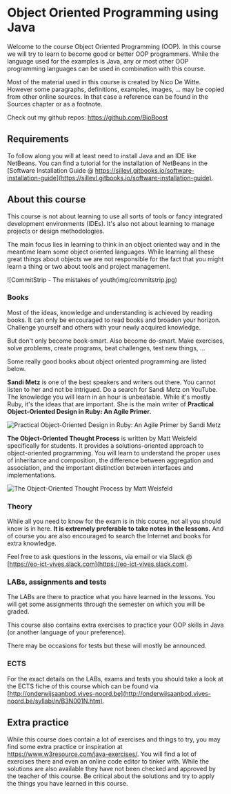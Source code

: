 # Object Oriented Programming using Java

Welcome to the course Object Oriented Programming (OOP). In this course we will try to learn to become good or better OOP programmers. While the language used for the examples is Java, any or most other OOP programming languages can be used in combination with this course.

Most of the material used in this course is created by Nico De Witte. However some paragraphs, definitions, examples, images, ... may be copied from other online sources. In that case a reference can be found in the Sources chapter or as a footnote.

Check out my github repos: https://github.com/BioBoost

## Requirements

To follow along you will at least need to install Java and an IDE like NetBeans. You can find a tutorial for the installation of NetBeans in the [Software Installation Guide @ https://sillevl.gitbooks.io/software-installation-guide](https://sillevl.gitbooks.io/software-installation-guide).

## About this course

This course is not about learning to use all sorts of tools or fancy integrated development environments (IDEs). It's also not about learning to manage projects or design methodologies.

The main focus lies in learning to think in an object oriented way and in the meantime learn some object oriented languages. While learning all these great things about objects we are not responsible for the fact that you might learn a thing or two about tools and project management.

![CommitStrip - The mistakes of youth(img/commitstrip.jpg)

### Books

Most of the ideas, knowledge and understanding is achieved by reading books. It can only be encouraged to read books and broaden your horizon. Challenge yourself and others with your newly acquired knowledge.

But don't only become book-smart. Also become do-smart. Make exercises, solve problems, create programs, beat challenges, test new things, ...

Some really good books about object oriented programming are listed below.

**Sandi Metz** is one of the best speakers and writers out there. You cannot listen to her and not be intrigued. Do a search for Sandi Metz on YouTube. The knowledge you will learn in an hour is unbeatable. While it's mostly Ruby, it's the ideas that are important. She is the main writer of **Practical Object-Oriented Design in Ruby: An Agile Primer**.

![Practical Object-Oriented Design in Ruby: An Agile Primer by Sandi Metz[^2]](https://static1.squarespace.com/static/5527cdbae4b0ee7b897c2111/t/5856c8712e69cfba3cc84452/1482082426895/?format=300w)

[^2]: Source: http://www.commitstrip.com/en/2016/09/09/the-mistakes-of-youth/

**The Object-Oriented Thought Process** is written by Matt Weisfeld specifically for students. It provides a solutions-oriented approach to object-oriented programming. You will learn to understand the proper uses of inheritance and composition, the difference between aggregation and association, and the important distinction between interfaces and implementations.

![The Object-Oriented Thought Process by Matt Weisfeld [^3]](https://www.pearsonhighered.com/assets/bigcovers/0/3/2/1/0321861272.jpg)

[^3]: Source: https://www.pearsonhighered.com/program/Weisfeld-Object-Oriented-Thought-Process-The-4th-Edition/PGM323375.html

### Theory

While all you need to know for the exam is in this course, not all you should know is in here. **It is extremely preferable to take notes in the lessons.** And of course you are also encouraged to search the Internet and books for extra knowledge.

Feel free to ask questions in the lessons, via email or via Slack @ [https://eo-ict-vives.slack.com](https://eo-ict-vives.slack.com).

### LABs, assignments and tests

The LABs are there to practice what you have learned in the lessons. You will get some assignments through the semester on which you will be graded.

This course also contains extra exercises to practice your OOP skills in Java (or another language of your preference).

There may be occasions for tests but these will mostly be announced.

### ECTS

For the exact details on the LABs, exams and tests you should take a look at the ECTS fiche of this course which can be found via [http://onderwijsaanbod.vives-noord.be](http://onderwijsaanbod.vives-noord.be/syllabi/n/B3N001N.htm).

## Extra practice

While this course does contain a lot of exercises and things to try, you may find some extra practice or inspiration at https://www.w3resource.com/java-exercises/. You will find a lot of exercises there and even an online code editor to tinker with. While the solutions are also available they have not been checked and approved by the teacher of this course. Be critical about the solutions and try to apply the things you have learned in this course.
